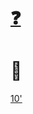 # [❓](https://etherpad.wikimedia.org/p/bfh-ch-module-eoss-hs23)
# 🍵

[10'](https://youtu.be/DcvtwlM1aIE)
